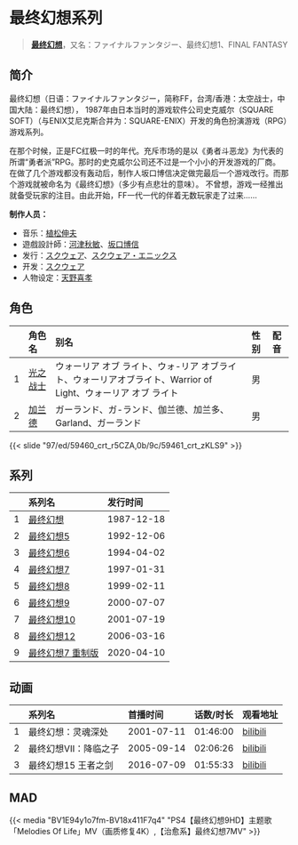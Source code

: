 # 最终幻想系列


> <u>**[最终幻想](https://bgm.tv/subject/13522)**</u>，又名：ファイナルファンタジー、最终幻想1、FINAL FANTASY

## 简介

最终幻想（日语：ファイナルファンタジー，简称FF，台湾/香港：太空战士，中国大陆：最终幻想），
1987年由日本当时的游戏软件公司史克威尔（SQUARE SOFT）（与ENIX艾尼克斯合并为：SQUARE-ENIX）开发的角色扮演游戏（RPG）游戏系列。

在那个时候，正是FC红极一时的年代。充斥市场的是以《勇者斗恶龙》为代表的所谓“勇者派”RPG。那时的史克威尔公司还不过是一个小小的开发游戏的厂商。
在做了几个游戏都没有轰动后，制作人坂口博信决定做完最后一个游戏改行。而那个游戏就被命名为《最终幻想》（多少有点悲壮的意味）。 
不曾想，游戏一经推出就备受玩家的注目。由此开始，FF一代一代的伴着无数玩家走了过来……

**制作人员：**
- 音乐：[植松伸夫](https://bgm.tv/person/3584)
- 遊戲設計師：[河津秋敏](https://bgm.tv/person/38439)、[坂口博信](https://bgm.tv/person/2830)
- 发行：[スクウェア](https://bgm.tv/person/18338)、[スクウェア・エニックス](https://bgm.tv/person/497)
- 开发：[スクウェア](https://bgm.tv/person/18338)
- 人物设定：[天野喜孝](https://bgm.tv/person/1601)

## 角色

|     |   角色名   |   别名  | 性别 |  配音  |
|:--- |:------  |:----      |:---  |:--   |
| 1 | [光之战士](https://bgm.tv/character/59460) | ウォーリア オブ ライト、ウォ-リア オブライト、ウォーリアオブライト、Warrior of Light、ウォーリア オブ ライト | 男 |  |
| 2 | [加兰德](https://bgm.tv/character/59461) | ガーランド、ガ-ランド、伽兰德、加兰多、Garland、ガーランド | 男 |  |

{{< slide "97/ed/59460_crt_r5CZA,0b/9c/59461_crt_zKLS9" >}}

## 系列

|     |   系列名   |   发行时间  |
|:---   |:------  |:----      |
| 1 | [最终幻想](http://bgm.tv/subject/13522) | 1987-12-18 |
| 2 | [最终幻想5](http://bgm.tv/subject/709) | 1992-12-06 |
| 3 | [最终幻想6](http://bgm.tv/subject/708) | 1994-04-02 |
| 4 | [最终幻想7](http://bgm.tv/subject/1259) | 1997-01-31 |
| 5 | [最终幻想8](http://bgm.tv/subject/3692) | 1999-02-11 |
| 6 | [最终幻想9](http://bgm.tv/subject/11736) | 2000-07-07 |
| 7 | [最终幻想10](http://bgm.tv/subject/2287) | 2001-07-19 |
| 8 | [最终幻想12](http://bgm.tv/subject/2692) | 2006-03-16 |
| 9 | [最终幻想7 重制版](http://bgm.tv/subject/137458) | 2020-04-10 |

## 动画

|     | 系列名          | 首播时间       | 话数/时长    | 观看地址                                                      |
|:----|:-------------|:-----------|:---------|:----------------------------------------------------------|
| 1   | 最终幻想：灵魂深处    | 2001-07-11 | 01:46:00 | [bilibili](https://www.bilibili.com/bangumi/play/ep93086) |
| 2   | 最终幻想VII：降临之子 | 2005-09-14 | 02:06:26 | [bilibili](https://www.bilibili.com/bangumi/play/ep89591) |
| 3   | 最终幻想15 王者之剑  | 2016-07-09 | 01:55:33 | [bilibili](https://www.bilibili.com/video/BV1z34y197WC)   |


## MAD

{{< media  "BV1E94y1o7fm-BV18x411F7q4"
"PS4【最终幻想9HD】主题歌 「Melodies Of Life」MV（画质修复4K）,【治愈系】最终幻想7MV"  >}}

